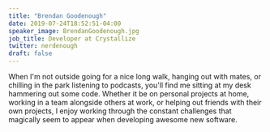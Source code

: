 ```yaml
---
title: "Brendan Goodenough"
date: 2019-07-24T18:52:51-04:00
speaker_image: BrendanGoodenough.jpg
job_title: Developer at Crystallize
twitter: nerdenough
draft: false
---
```


When I'm not outside going for a nice long walk, hanging out with mates, or chilling in the park listening to podcasts, you'll find me sitting at my desk hammering out some code. Whether it be on personal projects at home, working in a team alongside others at work, or helping out friends with their own projects, I enjoy working through the constant challenges that magically seem to appear when developing awesome new software.
